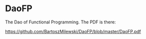 # DaoFP
The Dao of Functional Programming.
The PDF is there:

https://github.com/BartoszMilewski/DaoFP/blob/master/DaoFP.pdf